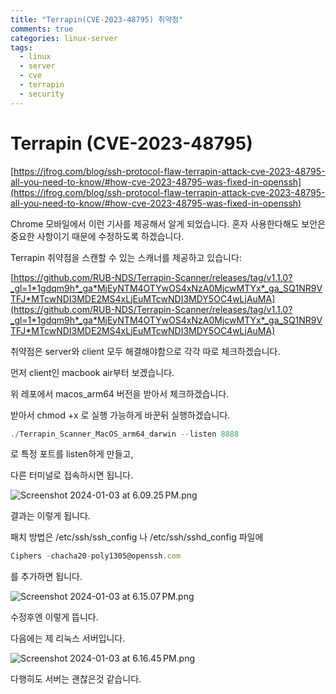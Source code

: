 ```yaml
---
title: "Terrapin(CVE-2023-48795) 취약점"
comments: true
categories: linux-server
tags:
  - linux
  - server
  - cve
  - terrapin
  - security
---
```


# Terrapin (CVE-2023-48795)

[https://jfrog.com/blog/ssh-protocol-flaw-terrapin-attack-cve-2023-48795-all-you-need-to-know/#how-cve-2023-48795-was-fixed-in-openssh](https://jfrog.com/blog/ssh-protocol-flaw-terrapin-attack-cve-2023-48795-all-you-need-to-know/#how-cve-2023-48795-was-fixed-in-openssh)

Chrome 모바일에서 이런 기사를 제공해서 알게 되었습니다. 혼자 사용한다해도 보안은 중요한 사항이기 때문에 수정하도록 하겠습니다.

Terrapin 취약점을 스캔할 수 있는 스캐너를 제공하고 있습니다:

[https://github.com/RUB-NDS/Terrapin-Scanner/releases/tag/v1.1.0?_gl=1*1gdqm9h*_ga*MjEyNTM4OTYwOS4xNzA0MjcwMTYx*_ga_SQ1NR9VTFJ*MTcwNDI3MDE2MS4xLjEuMTcwNDI3MDY5OC4wLjAuMA](https://github.com/RUB-NDS/Terrapin-Scanner/releases/tag/v1.1.0?_gl=1*1gdqm9h*_ga*MjEyNTM4OTYwOS4xNzA0MjcwMTYx*_ga_SQ1NR9VTFJ*MTcwNDI3MDE2MS4xLjEuMTcwNDI3MDY5OC4wLjAuMA)

취약점은 server와 client 모두 해결해야함으로 각각 따로 체크하겠습니다.

먼저 client인 macbook air부터 보겠습니다.

위 레포에서 macos_arm64 버전을 받아서 체크하겠습니다.

받아서 chmod +x 로 실행 가능하게 바꾼뒤 실행하겠습니다.

```jsx
./Terrapin_Scanner_MacOS_arm64_darwin --listen 8888
```

로 특정 포트를 listen하게 만들고,

다른 터미널로 접속하시면 됩니다.

![Screenshot 2024-01-03 at 6.09.25 PM.png](https://github.com/JustYOLO/justyolo.github.io/assets/31424495/f7b585f9-16da-4d9d-bc04-15e68d389936)

결과는 이렇게 됩니다.

패치 방법은 /etc/ssh/ssh_config 나 /etc/ssh/sshd_config 파일에

```jsx
Ciphers -chacha20-poly1305@openssh.com
```

를 추가하면 됩니다.

![Screenshot 2024-01-03 at 6.15.07 PM.png](https://github.com/JustYOLO/justyolo.github.io/assets/31424495/4555046e-8ae4-449f-b811-1b125894dd04)

수정후엔 이렇게 뜹니다.

다음에는 제 리눅스 서버입니다.

![Screenshot 2024-01-03 at 6.16.45 PM.png](https://github.com/JustYOLO/justyolo.github.io/assets/31424495/05967e34-2a7e-4757-a2cd-e2af932b3067)

다행히도 서버는 괜찮은것 같습니다.
